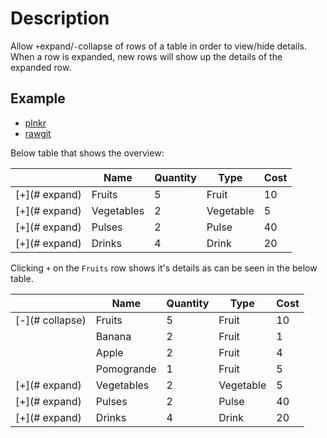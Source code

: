 # Description

Allow `+`expand/`-`collapse of rows of a table in order to view/hide details. When a row is expanded, new rows will show up the details of the expanded row.

## Example

* [plnkr](http://plnkr.co/edit/RgfI1cinuHPOtpTbMT7u?p=preview)
* [rawgit](http://rawgit.com/abhijithda/jnaan/master/angular/index.html)

Below table that shows the overview:

|   |Name   |  Quantity |  Type  | Cost
---|-------|-----------|--------|------
|[+](# expand)|Fruits |  5        | Fruit  |    10
|[+](# expand)|Vegetables |  2    |  Vegetable | 5
|[+](# expand)|Pulses |  2        |  Pulse |    40
|[+](# expand)|Drinks |  4        |  Drink |    20

Clicking `+` on the `Fruits` row shows it's details as can be seen in the below table.


|  |  Name   |  Quantity |  Type  | Cost
---|-------|-----------|--------|------
|[-](# collapse)  |  Fruits |  5        | Fruit  |    10
|   |  Banana |	2      | Fruit 	|     1
|   |  Apple  |	2      | Fruit 	|     4
|   |Pomogrande |	1    |	Fruit 	|   5
|[+](# expand)|Vegetables |  2    |  Vegetable | 5
|[+](# expand)|Pulses |  2        |  Pulse |    40
|[+](# expand)|Drinks |  4        |  Drink |    20
